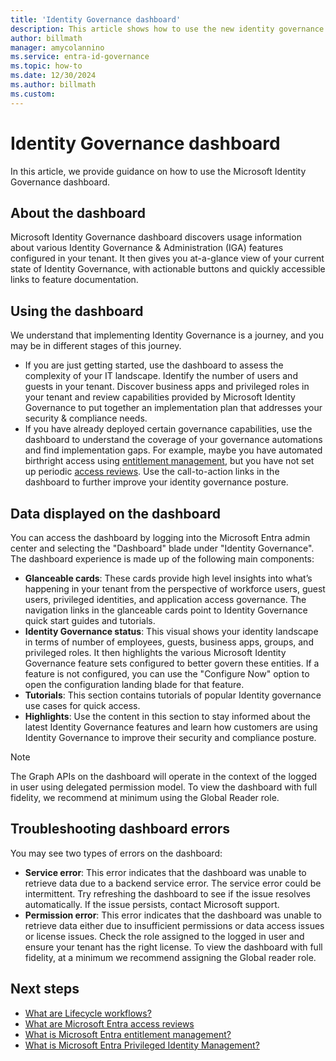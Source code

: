 ```yaml
---
title: 'Identity Governance dashboard'
description: This article shows how to use the new identity governance dashboard
author: billmath
manager: amycolannino
ms.service: entra-id-governance
ms.topic: how-to
ms.date: 12/30/2024
ms.author: billmath
ms.custom:
---
```

# Identity Governance dashboard

In this article, we provide guidance on how to use the Microsoft Identity Governance dashboard. 

## About the dashboard
Microsoft Identity Governance dashboard discovers usage information about various Identity Governance & Administration (IGA) features configured in your tenant. It then gives you at-a-glance view of your current state of Identity Governance, with actionable buttons and quickly accessible links to feature documentation. 

## Using the dashboard

We understand that implementing Identity Governance is a journey, and you may be in different stages of this journey. 
* If you are just getting started, use the dashboard to assess the complexity of your IT landscape. Identify the number of users and guests in your tenant. Discover business apps and privileged roles in your tenant and review capabilities provided by Microsoft Identity Governance to put together an implementation plan that addresses your security & compliance needs.
* If you have already deployed certain governance capabilities, use the dashboard to understand the coverage of your governance automations and find implementation gaps. For example, maybe you have automated birthright access using [entitlement management](https://go.microsoft.com/fwlink/?linkid=2210375), but you have not set up periodic [access reviews](https://go.microsoft.com/fwlink/?linkid=2211313). Use the call-to-action links in the dashboard to further improve your identity governance posture.  

## Data displayed on the dashboard 
You can access the dashboard by logging into the Microsoft Entra admin center and selecting the "Dashboard" blade under "Identity Governance". 
The dashboard experience is made up of the following main components:
* **Glanceable cards**: These cards provide high level insights into what’s happening in your tenant from the perspective of workforce users, guest users, privileged identities, and application access governance. The navigation links in the glanceable cards point to Identity Governance quick start guides and tutorials.
* **Identity Governance status**: This visual shows your identity landscape in terms of number of employees, guests, business apps, groups, and privileged roles. It then highlights the various Microsoft Identity Governance feature sets configured to better govern these entities. If a feature is not configured, you can use the "Configure Now" option to open the configuration landing blade for that feature. 
* **Tutorials**: This section contains tutorials of popular Identity governance use cases for quick access.
* **Highlights**: Use the content in this section to stay informed about the latest Identity Governance features and learn how customers are using Identity Governance to improve their security and compliance posture. 

>[!NOTE]
>The Graph APIs on the dashboard will operate in the context of the logged in user using delegated permission model. To view the dashboard with full fidelity, we recommend at minimum using the Global Reader role. 

## Troubleshooting dashboard errors

You may see two types of errors on the dashboard: 

* **Service error**: This error indicates that the dashboard was unable to retrieve data due to a backend service error. The service error could be intermittent. Try refreshing the dashboard to see if the issue resolves automatically. If the issue persists, contact Microsoft support. 
* **Permission error**: This error indicates that the dashboard was unable to retrieve data either due to insufficient permissions or data access issues or license issues. Check the role assigned to the logged in user and ensure your tenant has the right license. To view the dashboard with full fidelity, at a minimum we recommend assigning the Global reader role. 


## Next steps

- [What are Lifecycle workflows?](what-are-lifecycle-workflows.md)
- [What are Microsoft Entra access reviews](access-reviews-overview.md)
- [What is Microsoft Entra entitlement management?](entitlement-management-overview.md)
- [What is Microsoft Entra Privileged Identity Management?](~/id-governance/privileged-identity-management/pim-configure.md)

